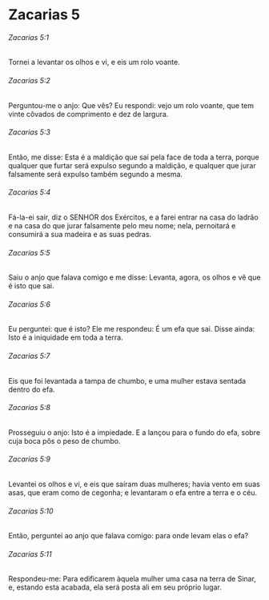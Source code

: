 # Zacarias 5

###### Zacarias 5:1

Tornei a levantar os olhos e vi, e eis um rolo voante.

###### Zacarias 5:2

Perguntou-me o anjo: Que vês? Eu respondi: vejo um rolo voante, que tem vinte côvados de comprimento e dez de largura.

###### Zacarias 5:3

Então, me disse: Esta é a maldição que sai pela face de toda a terra, porque qualquer que furtar será expulso segundo a maldição, e qualquer que jurar falsamente será expulso também segundo a mesma.

###### Zacarias 5:4

Fá-la-ei sair, diz o SENHOR dos Exércitos, e a farei entrar na casa do ladrão e na casa do que jurar falsamente pelo meu nome; nela, pernoitará e consumirá a sua madeira e as suas pedras.

###### Zacarias 5:5

Saiu o anjo que falava comigo e me disse: Levanta, agora, os olhos e vê que é isto que sai.

###### Zacarias 5:6

Eu perguntei: que é isto? Ele me respondeu: É um efa que sai. Disse ainda: Isto é a iniquidade em toda a terra.

###### Zacarias 5:7

Eis que foi levantada a tampa de chumbo, e uma mulher estava sentada dentro do efa.

###### Zacarias 5:8

Prosseguiu o anjo: Isto é a impiedade. E a lançou para o fundo do efa, sobre cuja boca pôs o peso de chumbo.

###### Zacarias 5:9

Levantei os olhos e vi, e eis que saíram duas mulheres; havia vento em suas asas, que eram como de cegonha; e levantaram o efa entre a terra e o céu.

###### Zacarias 5:10

Então, perguntei ao anjo que falava comigo: para onde levam elas o efa?

###### Zacarias 5:11

Respondeu-me: Para edificarem àquela mulher uma casa na terra de Sinar, e, estando esta acabada, ela será posta ali em seu próprio lugar.

